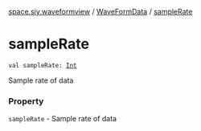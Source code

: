 [space.siy.waveformview](../index.md) / [WaveFormData](index.md) / [sampleRate](./sample-rate.md)

# sampleRate

`val sampleRate: `[`Int`](https://kotlinlang.org/api/latest/jvm/stdlib/kotlin/-int/index.html)

Sample rate of data

### Property

`sampleRate` - Sample rate of data